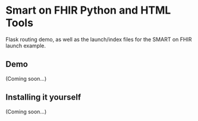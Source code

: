 # Smart on FHIR Python and HTML Tools

Flask routing demo, as well as the launch/index files for the SMART on FHIR launch example.

## Demo

(Coming soon...)

## Installing it yourself

(Coming soon...)

